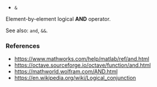 * `&`

Element-by-element logical **AND** operator.

See also: `and`, `&&`.

### References

* https://www.mathworks.com/help/matlab/ref/and.html
* https://octave.sourceforge.io/octave/function/and.html
* https://mathworld.wolfram.com/AND.html
* https://en.wikipedia.org/wiki/Logical_conjunction
